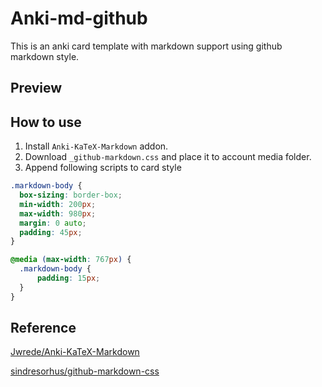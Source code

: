 # Anki-md-github
This is an anki card template with markdown support using github markdown style.

## Preview


## How to use 
1. Install `Anki-KaTeX-Markdown` addon.
2. Download `_github-markdown.css` and place it to account media folder.
3. Append following scripts to card style
  ```css
  .markdown-body {
	box-sizing: border-box;
	min-width: 200px;
	max-width: 980px;
	margin: 0 auto;
	padding: 45px;
}

@media (max-width: 767px) {
	.markdown-body {
	    padding: 15px;
	}
}
```

## Reference
[Jwrede/Anki-KaTeX-Markdown](https://github.com/Jwrede/Anki-KaTeX-Markdown)

[sindresorhus/github-markdown-css](https://github.com/sindresorhus/github-markdown-css)

